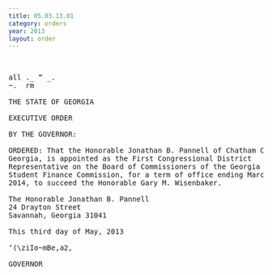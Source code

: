 ```yaml
---
title: 05.03.13.01
category: orders
year: 2013
layout: order
---
```


<pre> 

all ._ “ _.
~.  rm 

THE STATE OF GEORGIA

EXECUTIVE ORDER

BY THE GOVERNOR:

ORDERED: That the Honorable Jonathan B. Pannell of Chatham County,
Georgia, is appointed as the First Congressional District
Representative on the Board of Commissioners of the Georgia
Student Finance Commission, for a term of office ending March 15,
2014, to succeed the Honorable Gary M. Wisenbaker.

The Honorable Jonathan B. Pannell
24 Drayton Street
Savannah, Georgia 31041

This third day of May, 2013

‘(\ziIo~mBe,a2,

GOVERNOR

</pre>
